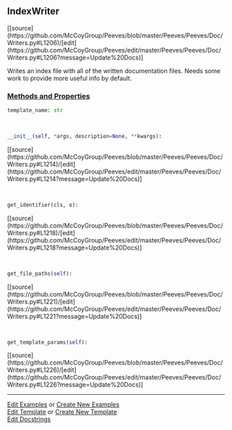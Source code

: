 ## <a id="Peeves.Peeves.Doc.Writers.IndexWriter">IndexWriter</a> 
<div class="docs-source-link" markdown="1">
[[source](https://github.com/McCoyGroup/Peeves/blob/master/Peeves/Peeves/Doc/Writers.py#L1206)/[edit](https://github.com/McCoyGroup/Peeves/edit/master/Peeves/Peeves/Doc/Writers.py#L1206?message=Update%20Docs)]
</div>

Writes an index file with all of the
written documentation files.
Needs some work to provide more useful info by default.



<div class="collapsible-section">
 <div class="collapsible-section collapsible-section-header" markdown="1">
 
### <a class="collapse-link" data-toggle="collapse" href="#methods">Methods and Properties</a> <a class="float-right" data-toggle="collapse" href="#methods"><i class="fa fa-chevron-down"></i></a>

 </div>
 <div class="collapsible-section collapsible-section-body collapse" id="methods" markdown="1">

```python
template_name: str
```
<a id="Peeves.Peeves.Doc.Writers.IndexWriter.__init__" class="docs-object-method">&nbsp;</a> 
```python
__init__(self, *args, description=None, **kwargs): 
```
<div class="docs-source-link" markdown="1">
[[source](https://github.com/McCoyGroup/Peeves/blob/master/Peeves/Peeves/Doc/Writers.py#L1214)/[edit](https://github.com/McCoyGroup/Peeves/edit/master/Peeves/Peeves/Doc/Writers.py#L1214?message=Update%20Docs)]
</div>

<a id="Peeves.Peeves.Doc.Writers.IndexWriter.get_identifier" class="docs-object-method">&nbsp;</a> 
```python
get_identifier(cls, o): 
```
<div class="docs-source-link" markdown="1">
[[source](https://github.com/McCoyGroup/Peeves/blob/master/Peeves/Peeves/Doc/Writers.py#L1218)/[edit](https://github.com/McCoyGroup/Peeves/edit/master/Peeves/Peeves/Doc/Writers.py#L1218?message=Update%20Docs)]
</div>

<a id="Peeves.Peeves.Doc.Writers.IndexWriter.get_file_paths" class="docs-object-method">&nbsp;</a> 
```python
get_file_paths(self): 
```
<div class="docs-source-link" markdown="1">
[[source](https://github.com/McCoyGroup/Peeves/blob/master/Peeves/Peeves/Doc/Writers.py#L1221)/[edit](https://github.com/McCoyGroup/Peeves/edit/master/Peeves/Peeves/Doc/Writers.py#L1221?message=Update%20Docs)]
</div>

<a id="Peeves.Peeves.Doc.Writers.IndexWriter.get_template_params" class="docs-object-method">&nbsp;</a> 
```python
get_template_params(self): 
```
<div class="docs-source-link" markdown="1">
[[source](https://github.com/McCoyGroup/Peeves/blob/master/Peeves/Peeves/Doc/Writers.py#L1226)/[edit](https://github.com/McCoyGroup/Peeves/edit/master/Peeves/Peeves/Doc/Writers.py#L1226?message=Update%20Docs)]
</div>

 </div>
</div>




___

[Edit Examples](https://github.com/McCoyGroup/Peeves/edit/gh-pages/ci/examples/Peeves/Peeves/Doc/Writers/IndexWriter.md) or 
[Create New Examples](https://github.com/McCoyGroup/Peeves/new/gh-pages/?filename=ci/examples/Peeves/Peeves/Doc/Writers/IndexWriter.md) <br/>
[Edit Template](https://github.com/McCoyGroup/Peeves/edit/gh-pages/ci/docs/Peeves/Peeves/Doc/Writers/IndexWriter.md) or 
[Create New Template](https://github.com/McCoyGroup/Peeves/new/gh-pages/?filename=ci/docs/templates/Peeves/Peeves/Doc/Writers/IndexWriter.md) <br/>
[Edit Docstrings](https://github.com/McCoyGroup/Peeves/edit/master/Peeves/Peeves/Doc/Writers.py#L1206?message=Update%20Docs)